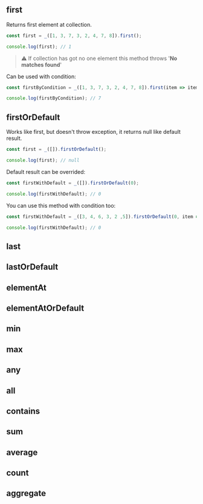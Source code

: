 ## first

Returns first element at collection.

```typescript
const first = _([1, 3, 7, 3, 2, 4, 7, 8]).first();

console.log(first); // 1
```

> ⚠️ If collection has got no one element this method throws '**No matches found**'

Can be used with condition:

```typescript
const firstByCondition = _([1, 3, 7, 3, 2, 4, 7, 8]).first(item => item > 3);

console.log(firstByCondition); // 7
```

## firstOrDefault

Works like first, but doesn't throw exception, it returns null like default result.

```typescript
const first = _([]).firstOrDefault();

console.log(first); // null
```

Default result can be overrided:

```typescript
const firstWithDefault = _([]).firstOrDefault(0);

console.log(firstWithDefault); // 0
```

You can use this method with condition too:

```typescript
const firstWithDefault = _([3, 4, 6, 3, 2 ,5]).firstOrDefault(0, item => item > 777);

console.log(firstWithDefault); // 0
```

## last

## lastOrDefault

## elementAt

## elementAtOrDefault

## min

## max

## any

## all

## contains

## sum

## average

## count

## aggregate

